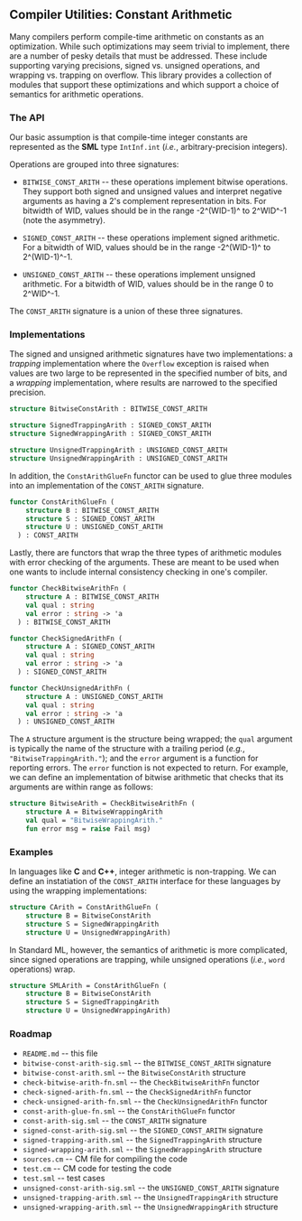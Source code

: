 ## Compiler Utilities: Constant Arithmetic

Many compilers perform compile-time arithmetic on constants as an optimization.
While such optimizations may seem trivial to implement, there are a number of
pesky details that must be addressed.  These include supporting varying precisions,
signed vs. unsigned operations, and wrapping vs. trapping on overflow.  This
library provides a collection of modules that support these optimizations and
which support a choice of semantics for arithmetic operations.

### The API

Our basic assumption is that compile-time integer constants are represented as
the **SML** type `IntInf.int` (*i.e.*, arbitrary-precision integers).

Operations are grouped into three signatures:

* `BITWISE_CONST_ARITH` -- these operations implement bitwise operations.  They
  support both signed and unsigned values and interpret negative arguments as
  having a 2's complement representation in bits.  For bitwidth of WID, values
  should be in the range -2^(WID-1)^ to 2^WID^-1 (note the asymmetry).

* `SIGNED_CONST_ARITH` -- these operations implement signed arithmetic.  For
  a bitwidth of WID, values should be in the range -2^(WID-1)^ to 2^(WID-1)^-1.

* `UNSIGNED_CONST_ARITH` -- these operations implement unsigned arithmetic.  For
  a bitwidth of WID, values should be in the range 0 to 2^WID^-1.

The `CONST_ARITH` signature is a union of these three signatures.

### Implementations

The signed and unsigned arithmetic signatures have two implementations:
a *trapping* implementation where the `Overflow` exception is raised when
values are two large to be represented in the specified number of bits, and
a *wrapping* implementation, where results are narrowed to the specified precision.

````sml
structure BitwiseConstArith : BITWISE_CONST_ARITH

structure SignedTrappingArith : SIGNED_CONST_ARITH
structure SignedWrappingArith : SIGNED_CONST_ARITH

structure UnsignedTrappingArith : UNSIGNED_CONST_ARITH
structure UnsignedWrappingArith : UNSIGNED_CONST_ARITH
````

In addition, the `ConstArithGlueFn` functor can be used to glue three modules into an
implementation of the `CONST_ARITH` signature.

````sml
functor ConstArithGlueFn (
    structure B : BITWISE_CONST_ARITH
    structure S : SIGNED_CONST_ARITH
    structure U : UNSIGNED_CONST_ARITH
  ) : CONST_ARITH
````

Lastly, there are functors that wrap the three types of arithmetic modules with
error checking of the arguments.  These are meant to be used when one wants to
include internal consistency checking in one's compiler.

````sml
functor CheckBitwiseArithFn (
    structure A : BITWISE_CONST_ARITH
    val qual : string
    val error : string -> 'a
  ) : BITWISE_CONST_ARITH

functor CheckSignedArithFn (
    structure A : SIGNED_CONST_ARITH
    val qual : string
    val error : string -> 'a
  ) : SIGNED_CONST_ARITH

functor CheckUnsignedArithFn (
    structure A : UNSIGNED_CONST_ARITH
    val qual : string
    val error : string -> 'a
  ) : UNSIGNED_CONST_ARITH
````

The `A` structure argument is the structure being wrapped; the `qual` argument
is typically the name of the structure with a trailing period (*e.g.*, `"BitwiseTrappingArith."`);
and the `error` argument is a function for reporting errors.  The `error` function
is not expected to return.  For example, we can define an implementation of bitwise
arithmetic that checks that its arguments are within range as follows:

```sml
structure BitwiseArith = CheckBitwiseArithFn (
    structure A = BitwiseWrappingArith
    val qual = "BitwiseWrappingArith."
    fun error msg = raise Fail msg)
```

### Examples

In languages like **C** and **C++**, integer arithmetic is non-trapping.  We can define
an instatiation of the `CONST_ARITH` interface for these languages by using the wrapping
implementations:

````sml
structure CArith = ConstArithGlueFn (
    structure B = BitwiseConstArith
    structure S = SignedWrappingArith
    structure U = UnsignedWrappingArith)
````

In Standard ML, however, the semantics of arithmetic is more complicated, since signed operations
are trapping, while unsigned operations (*i.e.*, `word` operations) wrap.

````sml
structure SMLArith = ConstArithGlueFn (
    structure B = BitwiseConstArith
    structure S = SignedTrappingArith
    structure U = UnsignedWrappingArith)
````

### Roadmap

* `README.md` -- this file
* `bitwise-const-arith-sig.sml` -- the `BITWISE_CONST_ARITH` signature
* `bitwise-const-arith.sml` -- the `BitwiseConstArith` structure
* `check-bitwise-arith-fn.sml` -- the `CheckBitwiseArithFn` functor
* `check-signed-arith-fn.sml` -- the `CheckSignedArithFn` functor
* `check-unsigned-arith-fn.sml` -- the `CheckUnsignedArithFn` functor
* `const-arith-glue-fn.sml` -- the `ConstArithGlueFn` functor
* `const-arith-sig.sml` -- the `CONST_ARITH` signature
* `signed-const-arith-sig.sml` -- the `SIGNED_CONST_ARITH` signature
* `signed-trapping-arith.sml` -- the `SignedTrappingArith` structure
* `signed-wrapping-arith.sml` -- the `SignedWrappingArith` structure
* `sources.cm` -- CM file for compiling the code
* `test.cm` -- CM code for testing the code
* `test.sml` -- test cases
* `unsigned-const-arith-sig.sml` -- the `UNSIGNED_CONST_ARITH` signature
* `unsigned-trapping-arith.sml` -- the `UnsignedTrappingArith` structure
* `unsigned-wrapping-arith.sml` -- the `UnsignedWrappingArith` structure

